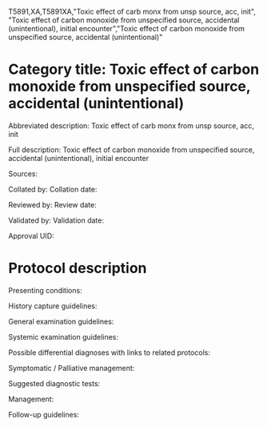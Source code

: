 T5891,XA,T5891XA,"Toxic effect of carb monx from unsp source, acc, init", "Toxic effect of carbon monoxide from unspecified source, accidental (unintentional), initial encounter","Toxic effect of carbon monoxide from unspecified source, accidental (unintentional)"
# Category title: Toxic effect of carbon monoxide from unspecified source, accidental (unintentional)

Abbreviated description: Toxic effect of carb monx from unsp source, acc, init

Full description: Toxic effect of carbon monoxide from unspecified source, accidental (unintentional), initial encounter

Sources:

Collated by:
Collation date:

Reviewed by:
Review date:

Validated by:
Validation date:

Approval UID:

# Protocol description

Presenting conditions:

History capture guidelines:

General examination guidelines:

Systemic examination guidelines:

Possible differential diagnoses with links to related protocols:

Symptomatic / Palliative management:

Suggested diagnostic tests:

Management:

Follow-up guidelines:
